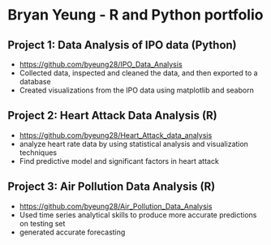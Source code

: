 # Bryan Yeung - R and Python portfolio

## Project 1: Data Analysis of IPO data (Python)
- https://github.com/byeung28/IPO_Data_Analysis 
- Collected data, inspected and cleaned the data, and then exported to a database
- Created visualizations from the IPO data using matplotlib and seaborn

## Project 2: Heart Attack Data Analysis (R)
- https://github.com/byeung28/Heart_Attack_data_analysis
- analyze heart rate data by using statistical analysis and visualization techniques
- Find predictive model and significant factors in heart attack

## Project 3: Air Pollution Data Analysis (R)
- https://github.com/byeung28/Air_Pollution_Data_Analysis
- Used time series analytical skills to produce more accurate predictions on testing set
- generated accurate forecasting
